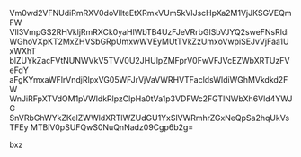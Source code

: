 Vm0wd2VFNUdiRmRXV0doVllteEtXRmxVUm5kVlJscHpXa2M1VjJKSGVEQmFW
Vll3VmpGS2RHVkljRmRXCk0yaHlWbTB4UzFJeVRrbGlSbVJYQ2sweFNsRldi
WGhoVXpKT2MxZHVSbGRpUmxwWVEyMUtTVkZzUmxoVwpiSEJvVjFaa1UxWXhT
blZUYkZacFVtNUNWVkV5TVV0U2JHUlpZMFprV0FwVFJVcEZWbXRTUzFVeFdY
aFgKYmxaWFlrVndjRlpxVG05WFJrVjVaVWRHVTFacldsWldiWGhMVkdkd2FW
WnJiRFpXTVdOM1pVWldkRlpzClpHa0tVa1p3VDFWc2FGTlNWbXh6Vld4YWJG
SnVRbGhWYkZKelZWWldXRTlWZUdGU1YxSlVWRmhrZGxNeQpSa2hqUkVsTFEy
MTBiV0pSUFQwS0NuQnNadz09Cgp6b2g=

bxz